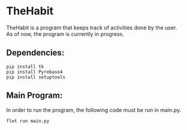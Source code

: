 # TheHabit

TheHabit is a program that keeps track of activities done by the user. \
As of now, the program is currently in progress.


## Dependencies:
```
pip install tk
pip install Pyrebase4
pip install setuptools
```

## Main Program:
In order to run the program, the following code must be run in main.py. 
```py
flet run main.py
```
